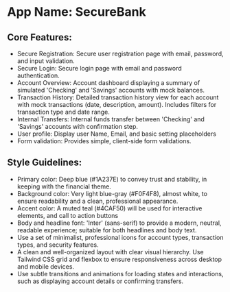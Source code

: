 # **App Name**: SecureBank

## Core Features:

- Secure Registration: Secure user registration page with email, password, and input validation.
- Secure Login: Secure login page with email and password authentication.
- Account Overview: Account dashboard displaying a summary of simulated 'Checking' and 'Savings' accounts with mock balances.
- Transaction History: Detailed transaction history view for each account with mock transactions (date, description, amount). Includes filters for transaction type and date range.
- Internal Transfers: Internal funds transfer between 'Checking' and 'Savings' accounts with confirmation step.
- User profile: Display user Name, Email, and basic setting placeholders
- Form validation: Provides simple, client-side form validations.

## Style Guidelines:

- Primary color: Deep blue (#1A237E) to convey trust and stability, in keeping with the financial theme.
- Background color: Very light blue-gray (#F0F4F8), almost white, to ensure readability and a clean, professional appearance.
- Accent color: A muted teal (#4CAF50) will be used for interactive elements, and call to action buttons
- Body and headline font: 'Inter' (sans-serif) to provide a modern, neutral, readable experience; suitable for both headlines and body text.
- Use a set of minimalist, professional icons for account types, transaction types, and security features.
- A clean and well-organized layout with clear visual hierarchy. Use Tailwind CSS grid and flexbox to ensure responsiveness across desktop and mobile devices.
- Use subtle transitions and animations for loading states and interactions, such as displaying account details or confirming transfers.
